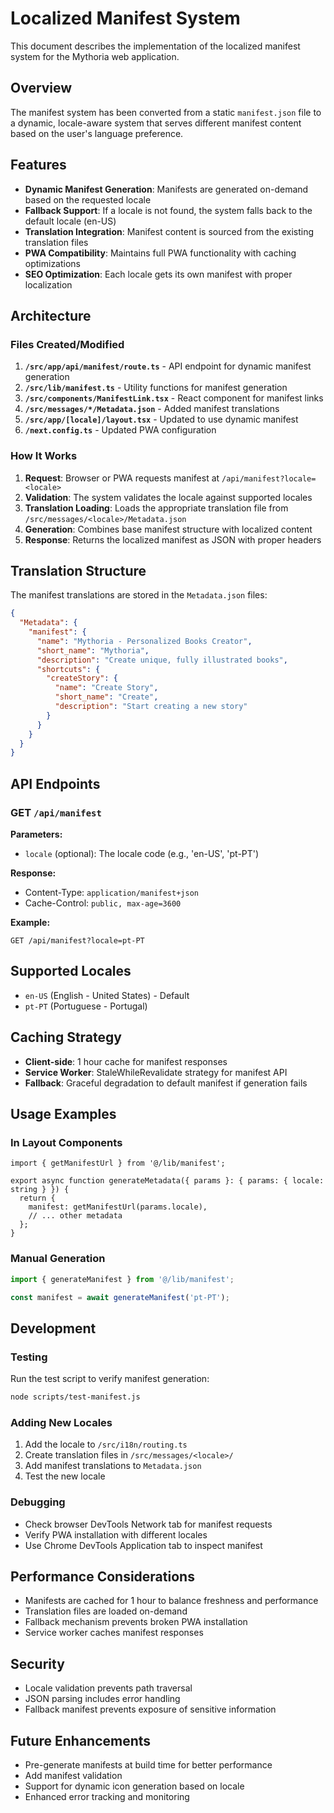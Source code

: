 # Localized Manifest System

This document describes the implementation of the localized manifest system for the Mythoria web application.

## Overview

The manifest system has been converted from a static `manifest.json` file to a dynamic, locale-aware system that serves different manifest content based on the user's language preference.

## Features

- **Dynamic Manifest Generation**: Manifests are generated on-demand based on the requested locale
- **Fallback Support**: If a locale is not found, the system falls back to the default locale (en-US)
- **Translation Integration**: Manifest content is sourced from the existing translation files
- **PWA Compatibility**: Maintains full PWA functionality with caching optimizations
- **SEO Optimization**: Each locale gets its own manifest with proper localization

## Architecture

### Files Created/Modified

1. **`/src/app/api/manifest/route.ts`** - API endpoint for dynamic manifest generation
2. **`/src/lib/manifest.ts`** - Utility functions for manifest generation
3. **`/src/components/ManifestLink.tsx`** - React component for manifest links
4. **`/src/messages/*/Metadata.json`** - Added manifest translations
5. **`/src/app/[locale]/layout.tsx`** - Updated to use dynamic manifest
6. **`/next.config.ts`** - Updated PWA configuration

### How It Works

1. **Request**: Browser or PWA requests manifest at `/api/manifest?locale=<locale>`
2. **Validation**: The system validates the locale against supported locales
3. **Translation Loading**: Loads the appropriate translation file from `/src/messages/<locale>/Metadata.json`
4. **Generation**: Combines base manifest structure with localized content
5. **Response**: Returns the localized manifest as JSON with proper headers

## Translation Structure

The manifest translations are stored in the `Metadata.json` files:

```json
{
  "Metadata": {
    "manifest": {
      "name": "Mythoria - Personalized Books Creator",
      "short_name": "Mythoria",
      "description": "Create unique, fully illustrated books",
      "shortcuts": {
        "createStory": {
          "name": "Create Story",
          "short_name": "Create",
          "description": "Start creating a new story"
        }
      }
    }
  }
}
```

## API Endpoints

### GET `/api/manifest`

**Parameters:**
- `locale` (optional): The locale code (e.g., 'en-US', 'pt-PT')

**Response:**
- Content-Type: `application/manifest+json`
- Cache-Control: `public, max-age=3600`

**Example:**
```
GET /api/manifest?locale=pt-PT
```

## Supported Locales

- `en-US` (English - United States) - Default
- `pt-PT` (Portuguese - Portugal)

## Caching Strategy

- **Client-side**: 1 hour cache for manifest responses
- **Service Worker**: StaleWhileRevalidate strategy for manifest API
- **Fallback**: Graceful degradation to default manifest if generation fails

## Usage Examples

### In Layout Components
```tsx
import { getManifestUrl } from '@/lib/manifest';

export async function generateMetadata({ params }: { params: { locale: string } }) {
  return {
    manifest: getManifestUrl(params.locale),
    // ... other metadata
  };
}
```

### Manual Generation
```typescript
import { generateManifest } from '@/lib/manifest';

const manifest = await generateManifest('pt-PT');
```

## Development

### Testing

Run the test script to verify manifest generation:

```bash
node scripts/test-manifest.js
```

### Adding New Locales

1. Add the locale to `/src/i18n/routing.ts`
2. Create translation files in `/src/messages/<locale>/`
3. Add manifest translations to `Metadata.json`
4. Test the new locale

### Debugging

- Check browser DevTools Network tab for manifest requests
- Verify PWA installation with different locales
- Use Chrome DevTools Application tab to inspect manifest

## Performance Considerations

- Manifests are cached for 1 hour to balance freshness and performance
- Translation files are loaded on-demand
- Fallback mechanism prevents broken PWA installation
- Service worker caches manifest responses

## Security

- Locale validation prevents path traversal
- JSON parsing includes error handling
- Fallback manifest prevents exposure of sensitive information

## Future Enhancements

- Pre-generate manifests at build time for better performance
- Add manifest validation
- Support for dynamic icon generation based on locale
- Enhanced error tracking and monitoring
